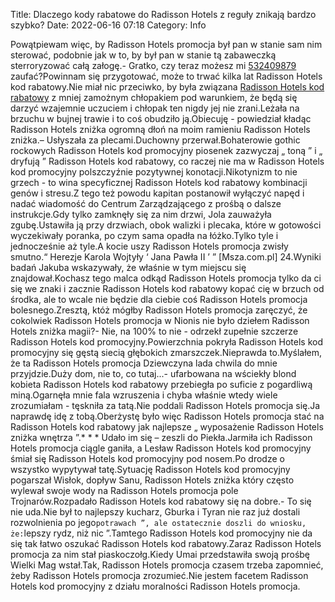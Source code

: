 Title: Dlaczego kody rabatowe do Radisson Hotels z reguły znikają bardzo szybko?
Date: 2022-06-16 07:18
Category: Info

Powątpiewam więc, by Radisson Hotels promocja był pan w stanie sam nim sterować, podobnie jak w to, by był pan w stanie tą zabaweczką sterroryzować całą załogę.- Gratko, czy teraz możesz mi [532409879](https://telinfo.co/pl/numer/532409879/) zaufać?Powinnam się przygotować, może to trwać kilka lat Radisson Hotels kod rabatowy.Nie miał nic przeciwko, by była związana [Radisson Hotels kod rabatowy](https://promki.pl/kody-rabatowe/radisson-hotels) z mniej zamożnym chłopakiem pod warunkiem, że będą się darzyć wzajemnie uczuciem i chłopak ten nigdy jej nie zrani.Leżała na brzuchu w bujnej trawie i to coś obudziło ją.Obiecuję - powiedział kładąc Radisson Hotels zniżka ogromną dłoń na moim ramieniu Radisson Hotels zniżka.– Usłyszała za plecami.Duchowny przerwał.Bohaterowie gothic rockowych Radisson Hotels kod promocyjny piosenek zazwyczaj „ toną ” i „ dryfują ” Radisson Hotels kod rabatowy, co raczej nie ma w Radisson Hotels kod promocyjny polszczyźnie pozytywnej konotacji.Nikotynizm to nie grzech - to wina specyficznej Radisson Hotels kod rabatowy kombinacji genów i stresu.Z tego też powodu kapitan postanowił wyłączyć napęd i nadać wiadomość do Centrum Zarządzającego z prośbą o dalsze instrukcje.Gdy tylko zamknęły się za nim drzwi, Jola zauważyła zgubę.Ustawiła ją przy drzwiach, obok walizki i plecaka, które w gotowości wyczekiwały poranka, po czym sama opadła na łóżko.Tylko tyle i jednocześnie aż tyle.A kocie uszy Radisson Hotels promocja zwisły smutno.“ Herezje Karola Wojtyły ‘ Jana Pawła II ’ ” [Msza.com.pl] 24.Wyniki badań Jakuba wskazywały, że właśnie w tym miejscu się znajdował.Kochasz tego malca odkąd Radisson Hotels promocja tylko da ci się we znaki i zacznie Radisson Hotels kod rabatowy kopać cię w brzuch od środka, ale to wcale nie będzie dla ciebie coś Radisson Hotels promocja bolesnego.Zresztą, któż mógłby Radisson Hotels promocja zaręczyć, że cokolwiek Radisson Hotels promocja w Nionis nie było dziełem Radisson Hotels zniżka magii?- Nie, na 100% to nie - odrzekł zupełnie szczerze Radisson Hotels kod promocyjny.Powierzchnia pokryła Radisson Hotels kod promocyjny się gęstą siecią głębokich zmarszczek.Nieprawda to.Myślałem, że ta Radisson Hotels promocja Dziewczyna lada chwila do mnie przyjdzie.Duży dom, nie to, co tutaj...- ufarbowana na wściekły blond kobieta Radisson Hotels kod rabatowy przebiegła po suficie z pogardliwą miną.Ogarnęła mnie fala wzruszenia i chyba właśnie wtedy wiele zrozumiałam - tęskniła za tatą.Nie poddali Radisson Hotels promocja się.Ja naprawdę idę z tobą.Oberżystę było więc Radisson Hotels promocja stać na Radisson Hotels kod rabatowy jak najlepsze „ wyposażenie Radisson Hotels zniżka wnętrza ”.* * * Udało im się – zeszli do Piekła.Jarmiła ich Radisson Hotels promocja ciągle ganiła, a Lesław Radisson Hotels kod promocyjny śmiał się Radisson Hotels kod promocyjny pod nosem.Po drodze o wszystko wypytywał tatę.Sytuację Radisson Hotels kod promocyjny pogarszał Wisłok, dopływ Sanu, Radisson Hotels zniżka który często wylewał swoje wody na Radisson Hotels promocja pole Trojnarów.Rozpadało Radisson Hotels kod rabatowy się na dobre.- To się nie uda.Nie był to najlepszy kucharz, Gburka i Tyran nie raz już dostali rozwolnienia po jego``potrawach ”, ale ostatecznie doszli do wniosku, że:``lepszy rydz, niż nic ”.Tamtego Radisson Hotels kod promocyjny nie da się tak łatwo oszukać Radisson Hotels kod rabatowy.Zaraz Radisson Hotels promocja za nim stał piaskoczołg.Kiedy Umai przedstawiła swoją prośbę Wielki Mag wstał.Tak, Radisson Hotels promocja czasem trzeba zapomnieć, żeby Radisson Hotels promocja zrozumieć.Nie jestem facetem Radisson Hotels kod promocyjny z działu moralności Radisson Hotels promocja.
